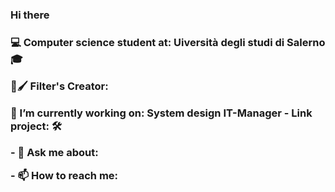 <h3> Hi there  <h3>



<p> 💻 <b> Computer science student at:</b> Uiversità degli studi di Salerno 🎓 </p>

<p>📱🖌 Filter's Creator: </p>

<p> 🔭 I’m currently working on: System design IT-Manager 
     - Link project: 🛠 </p>
     
     


<p> - 💬 Ask me about: </p>

<p> - 📫 How to reach me: </p>



